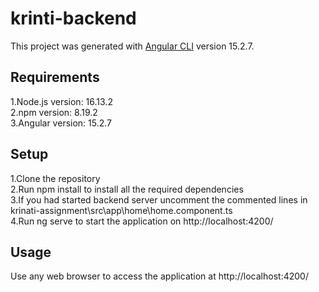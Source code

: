 # krinti-backend

This project was generated with [Angular CLI](https://github.com/angular/angular-cli) version 15.2.7.

## Requirements
1.Node.js version: 16.13.2<br />
2.npm version: 8.19.2<br />
3.Angular version: 15.2.7<br />

## Setup
1.Clone the repository<br />
2.Run npm install to install all the required dependencies<br />
3.If you had started backend server uncomment the commented lines in krinati-assignment\src\app\home\home.component.ts<br />
4.Run ng serve to start the application on http://localhost:4200/<br />

## Usage
Use any web browser to access the application at http://localhost:4200/ <br />
